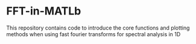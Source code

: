 # FFT-in-MATLb

This repository contains code to introduce the core functions and plotting methods when using fast fourier transforms for spectral analysis in 1D
